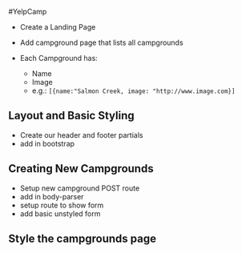 #YelpCamp
- Create a Landing Page
- Add campground page that lists all campgrounds
    
- Each Campground has:
    - Name
    - Image
    - e.g.: `[{name:"Salmon Creek, image: "http://www.image.com}]`

## Layout and Basic Styling
- Create our header and footer partials
- add in bootstrap

## Creating New Campgrounds
- Setup new campground POST route
- add in body-parser
- setup route to show form
- add basic unstyled form 

## Style the campgrounds page
